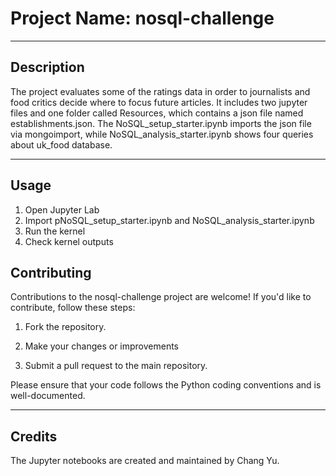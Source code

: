# Project Name: nosql-challenge
---

## Description

The project evaluates some of the ratings data in order to journalists and food critics decide where to focus future articles. It includes two jupyter files and one folder called Resources, which contains a json file named establishments.json. The NoSQL_setup_starter.ipynb imports the json file via mongoimport, while NoSQL_analysis_starter.ipynb shows four queries about uk_food database. 

---

## Usage

1. Open Jupyter Lab
2. Import pNoSQL_setup_starter.ipynb and NoSQL_analysis_starter.ipynb
3. Run the kernel
4. Check kernel outputs 

## Contributing

Contributions to the nosql-challenge project are welcome! If you'd like to contribute, follow these steps:

1. Fork the repository.

2. Make your changes or improvements 

3. Submit a pull request to the main repository.

Please ensure that your code follows the Python coding conventions and is well-documented.


---

## Credits
The Jupyter notebooks are created and  maintained by Chang Yu.
